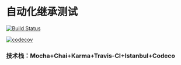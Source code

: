 # 自动化继承测试

[![Build Status](https://travis-ci.com/gs3170981/BDD-unit-testing.svg?branch=master)](https://travis-ci.com/gs3170981/BDD-unit-testing)

[![codecov](https://codecov.io/gh/gs3170981/BDD-unit-testing/branch/master/graph/badge.svg)](https://codecov.io/gh/gs3170981/BDD-unit-testing)

### 技术栈：Mocha+Chai+Karma+Travis-CI+Istanbul+Codeco
